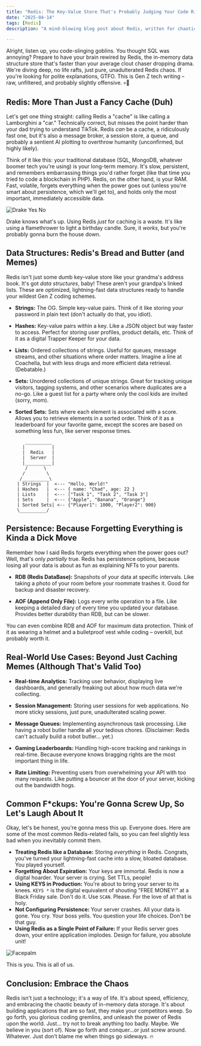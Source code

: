 ```yaml
---
title: "Redis: The Key-Value Store That's Probably Judging Your Code Right Now"
date: "2025-04-14"
tags: [Redis]
description: "A mind-blowing blog post about Redis, written for chaotic Gen Z engineers. Because let's be real, your database is probably slower than your grandpa's internet connection."

---
```


Alright, listen up, you code-slinging goblins. You thought SQL was annoying? Prepare to have your brain rewired by Redis, the in-memory data structure store that's faster than your average clout chaser dropping drama. We're diving deep, no life rafts, just pure, unadulterated Redis chaos. If you're looking for polite explanations, GTFO. This is Gen Z tech writing – raw, unfiltered, and probably slightly offensive. 💀🙏

## Redis: More Than Just a Fancy Cache (Duh)

Let's get one thing straight: calling Redis a "cache" is like calling a Lamborghini a "car." Technically correct, but misses the point harder than your dad trying to understand TikTok. Redis *can* be a cache, a ridiculously fast one, but it's also a message broker, a session store, a queue, and probably a sentient AI plotting to overthrow humanity (unconfirmed, but highly likely).

Think of it like this: your traditional database (SQL, MongoDB, whatever boomer tech you're using) is your long-term memory. It's slow, persistent, and remembers embarrassing things you'd rather forget (like that time you tried to code a blockchain in PHP). Redis, on the other hand, is your RAM. Fast, volatile, forgets everything when the power goes out (unless you're smart about persistence, which we'll get to), and holds only the most important, immediately accessible data.

![Drake Yes No](https://i.imgflip.com/778z51.jpg)

Drake knows what's up. Using Redis *just* for caching is a waste. It's like using a flamethrower to light a birthday candle. Sure, it *works*, but you're probably gonna burn the house down.

## Data Structures: Redis's Bread and Butter (and Memes)

Redis isn't just some dumb key-value store like your grandma's address book. It's got *data structures*, baby! These aren't your grandpa's linked lists. These are optimized, lightning-fast data structures ready to handle your wildest Gen Z coding schemes.

*   **Strings:** The OG. Simple key-value pairs. Think of it like storing your password in plain text (don't actually do that, you idiot).

*   **Hashes:** Key-value pairs within a key. Like a JSON object but way faster to access. Perfect for storing user profiles, product details, etc. Think of it as a digital Trapper Keeper for your data.

*   **Lists:** Ordered collections of strings. Useful for queues, message streams, and other situations where order matters. Imagine a line at Coachella, but with less drugs and more efficient data retrieval. (Debatable.)

*   **Sets:** Unordered collections of unique strings. Great for tracking unique visitors, tagging systems, and other scenarios where duplicates are a no-go. Like a guest list for a party where only the cool kids are invited (sorry, mom).

*   **Sorted Sets:** Sets where each element is associated with a score. Allows you to retrieve elements in a sorted order. Think of it as a leaderboard for your favorite game, except the scores are based on something less fun, like server response times.

```ascii
       __________
      |          |
      |  Redis   |
      |  Server  |
      |__________|
       /      \
      /        \
     /__________\
    | Strings  |  <--- "Hello, World!"
    | Hashes   |  <--- { name: "Chad", age: 22 }
    | Lists    |  <--- ["Task 1", "Task 2", "Task 3"]
    | Sets     |  <--- {"Apple", "Banana", "Orange"}
    | Sorted Sets| <-- {"Player1": 1000, "Player2": 900}
    \__________/
```

## Persistence: Because Forgetting Everything is Kinda a Dick Move

Remember how I said Redis forgets everything when the power goes out? Well, that's only *partially* true. Redis has persistence options, because losing all your data is about as fun as explaining NFTs to your parents.

*   **RDB (Redis DataBase):** Snapshots of your data at specific intervals. Like taking a photo of your room before your roommate trashes it. Good for backup and disaster recovery.

*   **AOF (Append Only File):** Logs every write operation to a file. Like keeping a detailed diary of every time you updated your database. Provides better durability than RDB, but can be slower.

You can even combine RDB and AOF for maximum data protection. Think of it as wearing a helmet and a bulletproof vest while coding – overkill, but probably worth it.

## Real-World Use Cases: Beyond Just Caching Memes (Although That's Valid Too)

*   **Real-time Analytics:** Tracking user behavior, displaying live dashboards, and generally freaking out about how much data we're collecting.

*   **Session Management:** Storing user sessions for web applications. No more sticky sessions, just pure, unadulterated scaling power.

*   **Message Queues:** Implementing asynchronous task processing. Like having a robot butler handle all your tedious chores. (Disclaimer: Redis can't actually build a robot butler... yet.)

*   **Gaming Leaderboards:** Handling high-score tracking and rankings in real-time. Because everyone knows bragging rights are the most important thing in life.

*   **Rate Limiting:** Preventing users from overwhelming your API with too many requests. Like putting a bouncer at the door of your server, kicking out the bandwidth hogs.

## Common F*ckups: You're Gonna Screw Up, So Let's Laugh About It

Okay, let's be honest, you're gonna mess this up. Everyone does. Here are some of the most common Redis-related fails, so you can feel slightly less bad when you inevitably commit them.

*   **Treating Redis like a Database:** Storing *everything* in Redis. Congrats, you've turned your lightning-fast cache into a slow, bloated database. You played yourself.
*   **Forgetting About Expiration:** Your keys are immortal. Redis is now a digital hoarder. Your server is crying. Set TTLs, people!
*   **Using KEYS in Production:** You're about to bring your server to its knees. `KEYS *` is the digital equivalent of shouting "FREE MONEY!" at a Black Friday sale. Don't do it. Use `SCAN`. Please. For the love of all that is holy.
*   **Not Configuring Persistence:** Your server crashes. All your data is gone. You cry. Your boss yells. You question your life choices. Don't be that guy.
*   **Using Redis as a Single Point of Failure:** If your Redis server goes down, your entire application implodes. Design for failure, you absolute unit!

![Facepalm](https://i.kym-cdn.com/entries/icons/original/000/018/489/nick-young-confused-face-300x256.jpg)

This is you. This is all of us.

## Conclusion: Embrace the Chaos

Redis isn't just a technology; it's a way of life. It's about speed, efficiency, and embracing the chaotic beauty of in-memory data storage. It's about building applications that are so fast, they make your competitors weep. So go forth, you glorious coding gremlins, and unleash the power of Redis upon the world. Just… try not to break anything too badly. Maybe. We believe in you (sort of). Now go forth and conquer…or just screw around. Whatever. Just don’t blame me when things go sideways. 🔥

